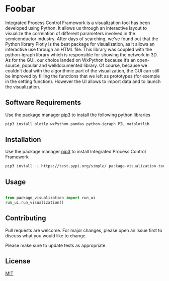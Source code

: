 # Foobar


Integrated Process Control Framework is a visualization tool has been developed using Python. It allows us through an interactive
layout to visualize the correlation of different parameters involved in the semiconductor
industry.
After days of searching, we’ve found out that the Python library Plotly is the best package for
visualization, as it allows an interactive use through an HTML file. This library was coupled
with the python-igraph library which is responsible for showing the network in 3D.
As for the GUI, our choice landed on WxPython because it’s an open-source, popular and welldocumented library. Of course, because we couldn’t deal with the algorithmic part of the
visualization, the GUI can still be improved by filling the functions that we left as prototypes
(for exemple in the setting function). However the UI allows to import data and to launch the
visualization.

## Software Requirements

Use the package manager [pip3](https://pip.pypa.io/en/stable/) to install the following python libraries

```bash
pip3 install plotly wxPython pandas python-igraph PIL matplotlib
```

## Installation
Use the package manager [pip3](https://pip.pypa.io/en/stable/) to install Integrated Process Control Framework

```bash
pip3 install -i https://test.pypi.org/simple/ package-visualization-tool-PE-emse2020
```

## Usage

```python

from package_visualization import run_ui
run_ui.run_visualization()
```

## Contributing
Pull requests are welcome. For major changes, please open an issue first to discuss what you would like to change.

Please make sure to update tests as appropriate.

## License
[MIT](https://choosealicense.com/licenses/mit/)









